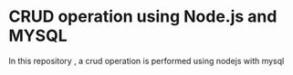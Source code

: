 # CRUD operation using Node.js and MYSQL

In this repository , a crud operation is performed using nodejs with mysql
